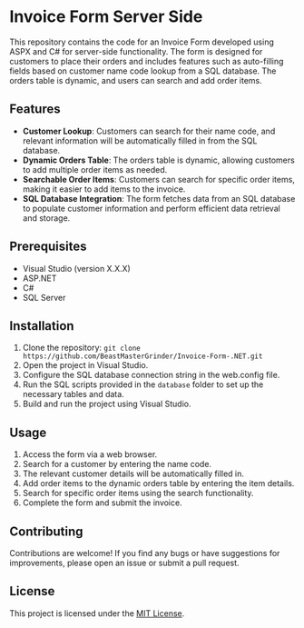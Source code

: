 # Invoice Form Server Side

This repository contains the code for an Invoice Form developed using ASPX and C# for server-side functionality. The form is designed for customers to place their orders and includes features such as auto-filling fields based on customer name code lookup from a SQL database. The orders table is dynamic, and users can search and add order items.

## Features

- **Customer Lookup**: Customers can search for their name code, and relevant information will be automatically filled in from the SQL database.
- **Dynamic Orders Table**: The orders table is dynamic, allowing customers to add multiple order items as needed.
- **Searchable Order Items**: Customers can search for specific order items, making it easier to add items to the invoice.
- **SQL Database Integration**: The form fetches data from an SQL database to populate customer information and perform efficient data retrieval and storage.

## Prerequisites

- Visual Studio (version X.X.X)
- ASP.NET
- C#
- SQL Server

## Installation

1. Clone the repository: `git clone https://github.com/BeastMasterGrinder/Invoice-Form-.NET.git`
2. Open the project in Visual Studio.
3. Configure the SQL database connection string in the web.config file.
4. Run the SQL scripts provided in the `database` folder to set up the necessary tables and data.
5. Build and run the project using Visual Studio.

## Usage

1. Access the form via a web browser.
2. Search for a customer by entering the name code.
3. The relevant customer details will be automatically filled in.
4. Add order items to the dynamic orders table by entering the item details.
5. Search for specific order items using the search functionality.
6. Complete the form and submit the invoice.

## Contributing

Contributions are welcome! If you find any bugs or have suggestions for improvements, please open an issue or submit a pull request.

## License

This project is licensed under the [MIT License](https://opensource.org/licenses/MIT).
